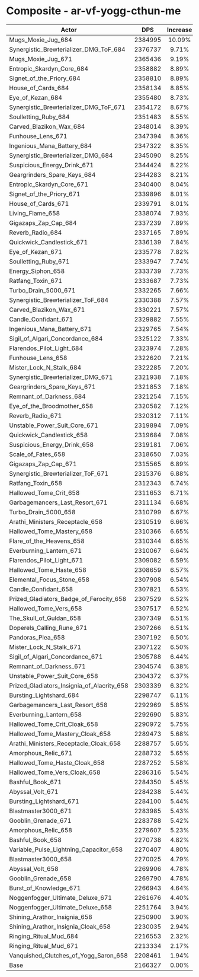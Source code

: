 # Composite - ar-vf-yogg-cthun-me
| Actor | DPS | Increase |
|---|:---:|:---:|
|Mugs_Moxie_Jug_684|2384995|10.09%|
|Synergistic_Brewterializer_DMG_ToF_684|2376737|9.71%|
|Mugs_Moxie_Jug_671|2365436|9.19%|
|Entropic_Skardyn_Core_684|2358882|8.89%|
|Signet_of_the_Priory_684|2358810|8.89%|
|House_of_Cards_684|2358134|8.85%|
|Eye_of_Kezan_684|2355480|8.73%|
|Synergistic_Brewterializer_DMG_ToF_671|2354172|8.67%|
|Soulletting_Ruby_684|2351483|8.55%|
|Carved_Blazikon_Wax_684|2348014|8.39%|
|Funhouse_Lens_671|2347394|8.36%|
|Ingenious_Mana_Battery_684|2347322|8.35%|
|Synergistic_Brewterializer_DMG_684|2345090|8.25%|
|Suspicious_Energy_Drink_671|2344424|8.22%|
|Geargrinders_Spare_Keys_684|2344283|8.21%|
|Entropic_Skardyn_Core_671|2340400|8.04%|
|Signet_of_the_Priory_671|2339896|8.01%|
|House_of_Cards_671|2339791|8.01%|
|Living_Flame_658|2338074|7.93%|
|Gigazaps_Zap_Cap_684|2337239|7.89%|
|Reverb_Radio_684|2337165|7.89%|
|Quickwick_Candlestick_671|2336139|7.84%|
|Eye_of_Kezan_671|2335778|7.82%|
|Soulletting_Ruby_671|2333947|7.74%|
|Energy_Siphon_658|2333739|7.73%|
|Ratfang_Toxin_671|2333687|7.73%|
|Turbo_Drain_5000_671|2332265|7.66%|
|Synergistic_Brewterializer_ToF_684|2330388|7.57%|
|Carved_Blazikon_Wax_671|2330221|7.57%|
|Candle_Confidant_671|2329882|7.55%|
|Ingenious_Mana_Battery_671|2329765|7.54%|
|Sigil_of_Algari_Concordance_684|2325122|7.33%|
|Flarendos_Pilot_Light_684|2323974|7.28%|
|Funhouse_Lens_658|2322620|7.21%|
|Mister_Lock_N_Stalk_684|2322285|7.20%|
|Synergistic_Brewterializer_DMG_671|2321938|7.18%|
|Geargrinders_Spare_Keys_671|2321853|7.18%|
|Remnant_of_Darkness_684|2321254|7.15%|
|Eye_of_the_Broodmother_658|2320582|7.12%|
|Reverb_Radio_671|2320312|7.11%|
|Unstable_Power_Suit_Core_671|2319894|7.09%|
|Quickwick_Candlestick_658|2319684|7.08%|
|Suspicious_Energy_Drink_658|2319181|7.06%|
|Scale_of_Fates_658|2318650|7.03%|
|Gigazaps_Zap_Cap_671|2315565|6.89%|
|Synergistic_Brewterializer_ToF_671|2315376|6.88%|
|Ratfang_Toxin_658|2312343|6.74%|
|Hallowed_Tome_Crit_658|2311653|6.71%|
|Garbagemancers_Last_Resort_671|2311134|6.68%|
|Turbo_Drain_5000_658|2310799|6.67%|
|Arathi_Ministers_Receptacle_658|2310519|6.66%|
|Hallowed_Tome_Mastery_658|2310366|6.65%|
|Flare_of_the_Heavens_658|2310344|6.65%|
|Everburning_Lantern_671|2310067|6.64%|
|Flarendos_Pilot_Light_671|2309082|6.59%|
|Hallowed_Tome_Haste_658|2308659|6.57%|
|Elemental_Focus_Stone_658|2307908|6.54%|
|Candle_Confidant_658|2307821|6.53%|
|Prized_Gladiators_Badge_of_Ferocity_658|2307529|6.52%|
|Hallowed_Tome_Vers_658|2307517|6.52%|
|The_Skull_of_Guldan_658|2307349|6.51%|
|Doperels_Calling_Rune_671|2307266|6.51%|
|Pandoras_Plea_658|2307192|6.50%|
|Mister_Lock_N_Stalk_671|2307122|6.50%|
|Sigil_of_Algari_Concordance_671|2305788|6.44%|
|Remnant_of_Darkness_671|2304574|6.38%|
|Unstable_Power_Suit_Core_658|2304372|6.37%|
|Prized_Gladiators_Insignia_of_Alacrity_658|2303339|6.32%|
|Bursting_Lightshard_684|2298747|6.11%|
|Garbagemancers_Last_Resort_658|2292969|5.85%|
|Everburning_Lantern_658|2292690|5.83%|
|Hallowed_Tome_Crit_Cloak_658|2290972|5.75%|
|Hallowed_Tome_Mastery_Cloak_658|2289473|5.68%|
|Arathi_Ministers_Receptacle_Cloak_658|2288757|5.65%|
|Amorphous_Relic_671|2288732|5.65%|
|Hallowed_Tome_Haste_Cloak_658|2287252|5.58%|
|Hallowed_Tome_Vers_Cloak_658|2286316|5.54%|
|Bashful_Book_671|2284350|5.45%|
|Abyssal_Volt_671|2284238|5.44%|
|Bursting_Lightshard_671|2284100|5.44%|
|Blastmaster3000_671|2283985|5.43%|
|Gooblin_Grenade_671|2283788|5.42%|
|Amorphous_Relic_658|2279607|5.23%|
|Bashful_Book_658|2270738|4.82%|
|Variable_Pulse_Lightning_Capacitor_658|2270407|4.80%|
|Blastmaster3000_658|2270025|4.79%|
|Abyssal_Volt_658|2269906|4.78%|
|Gooblin_Grenade_658|2269790|4.78%|
|Burst_of_Knowledge_671|2266943|4.64%|
|Noggenfogger_Ultimate_Deluxe_671|2261676|4.40%|
|Noggenfogger_Ultimate_Deluxe_658|2251764|3.94%|
|Shining_Arathor_Insignia_658|2250900|3.90%|
|Shining_Arathor_Insignia_Cloak_658|2230035|2.94%|
|Ringing_Ritual_Mud_684|2216553|2.32%|
|Ringing_Ritual_Mud_671|2213334|2.17%|
|Vanquished_Clutches_of_Yogg_Saron_658|2208461|1.94%|
|Base|2166327|0.00%|
